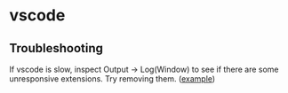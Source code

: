 # vscode

## Troubleshooting

If vscode is slow, inspect Output -> Log(Window) to see if there are some unresponsive extensions. Try removing them. ([example](https://github.com/huizhougit/githd/issues/54))
